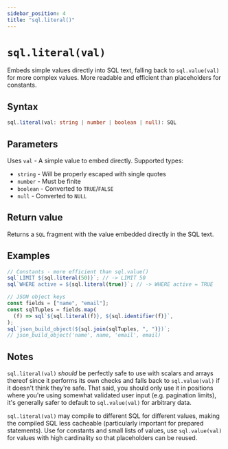 ```yaml
---
sidebar_position: 4
title: "sql.literal()"
---
```


# `sql.literal(val)`

Embeds simple values directly into SQL text, falling back to `sql.value(val)`
for more complex values. More readable and efficient than placeholders for
constants.

## Syntax

```typescript
sql.literal(val: string | number | boolean | null): SQL
```

## Parameters

Uses `val` - A simple value to embed directly. Supported types:

- `string` - Will be properly escaped with single quotes
- `number` - Must be finite
- `boolean` - Converted to `TRUE`/`FALSE`
- `null` - Converted to `NULL`

## Return value

Returns a `SQL` fragment with the value embedded directly in the SQL text.

## Examples

```js
// Constants - more efficient than sql.value()
sql`LIMIT ${sql.literal(50)}`; // -> LIMIT 50
sql`WHERE active = ${sql.literal(true)}`; // -> WHERE active = TRUE

// JSON object keys
const fields = ["name", "email"];
const sqlTuples = fields.map(
  (f) => sql`${sql.literal(f)}, ${sql.identifier(f)}`,
);
sql`json_build_object(${sql.join(sqlTuples, ", ")})`;
// json_build_object('name', name, 'email', email)
```

## Notes

`sql.literal(val)` _should_ be perfectly safe to use with scalars and arrays
thereof since it performs its own checks and falls back to `sql.value(val)` if
it doesn't think they're safe. That said, you should only use it in positions
where you're using somewhat validated user input (e.g. pagination limits), it's
generally safer to default to `sql.value(val)` for arbitrary data.

`sql.literal(val)` may compile to different SQL for different values, making the
compiled SQL less cacheable (particularly important for prepared statements).
Use for constants and small lists of values, use `sql.value(val)` for values
with high cardinality so that placeholders can be reused.
